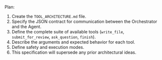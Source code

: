 Plan:
1. Create the `TOOL_ARCHITECTURE.md` file.
2. Specify the JSON contract for communication between the Orchestrator and the Agent.
3. Define the complete suite of available tools (`write_file`, `submit_for_review`, `ask_question`, `finish`).
4. Describe the arguments and expected behavior for each tool.
5. Define safety and execution modes.
6. This specification will supersede any prior architectural ideas.